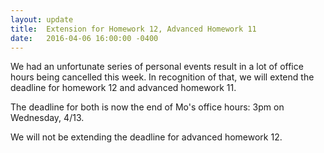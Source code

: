 ```yaml
---
layout: update
title:  Extension for Homework 12, Advanced Homework 11
date:   2016-04-06 16:00:00 -0400
---
```


We had an unfortunate series of personal events result in a lot of office hours
being cancelled this week. In recognition of that, we will extend the deadline
for homework 12 and advanced homework 11.

The deadline for both is now the end of Mo's office hours: 3pm on Wednesday, 4/13.

We will not be extending the deadline for advanced homework 12.

